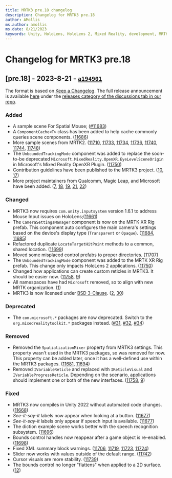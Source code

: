 ```yaml
---
title: MRTK3 pre.18 changelog
description: Changelog for MRTK3 pre.18
author: AMollis
ms.author: amollis
ms.date: 8/21/2023
keywords: Unity, HoloLens, HoloLens 2, Mixed Reality, development, MRTK, MRTK3, MRTK3 preview, MRTK3 public preview, changelog, MRTK3 changelog
---
```


# Changelog for MRTK3 pre.18

## [pre.18] - 2023-8-21 - [`a194901`](https://github.com/MixedRealityToolkit/MixedRealityToolkit-Unity/commit/a1949013355f7b3561681faf2971647ccd4c6fc4)

The format is based on [Keep a Changelog](https://keepachangelog.com/en/1.1.0/). The full release announcement is available [here](https://github.com/MixedRealityToolkit/MixedRealityToolkit-Unity/discussions/categories/releases) under the [releases category of the discussions tab in our repo](https://github.com/microsoft/MixedRealityToolkit-Unity/discussions/categories/releases).

### Added

- A sample scene For Spatial Mouse; ([#11683](https://github.com/microsoft/MixedRealityToolkit-Unity/pull/11683))
- A `ComponentCache<T>` class has been added to help cache commonly queries scene components. ([11686](https://github.com/microsoft/MixedRealityToolkit-Unity/pull/11686))
- More sample scenes from MRTK2. ([11710](https://github.com/microsoft/MixedRealityToolkit-Unity/pull/11710), [11733](https://github.com/microsoft/MixedRealityToolkit-Unity/pull/11733), [11734](https://github.com/microsoft/MixedRealityToolkit-Unity/pull/11734), [11736](https://github.com/microsoft/MixedRealityToolkit-Unity/pull/11736), [11740](https://github.com/microsoft/MixedRealityToolkit-Unity/pull/11740), [11744](https://github.com/microsoft/MixedRealityToolkit-Unity/pull/11744), [11748](https://github.com/microsoft/MixedRealityToolkit-Unity/pull/11748))
- The `UnboundedTrackingMode` component was added to replace the soon-to-be deprecated `Microsoft.MixedReality.OpenXR.EyeLevelSceneOrigin` in Microsoft's Mixed Reality OpenXR Plugin. ([11750](https://github.com/microsoft/MixedRealityToolkit-Unity/pull/11750))
- Contribution guidelines have been published to the MRTK3 project. ([10](https://github.com/MixedRealityToolkit/MixedRealityToolkit-Unity/pull/10), [17](https://github.com/MixedRealityToolkit/MixedRealityToolkit-Unity/pull/17))
- More project maintainers from Qualcomm, Magic Leap, and Microsoft have been added. ([7](https://github.com/MixedRealityToolkit/MixedRealityToolkit-Unity/pull/7), [18](https://github.com/MixedRealityToolkit/MixedRealityToolkit-Unity/pull/18), [19](https://github.com/MixedRealityToolkit/MixedRealityToolkit-Unity/pull/19), [21](https://github.com/MixedRealityToolkit/MixedRealityToolkit-Unity/pull/21), [22](https://github.com/MixedRealityToolkit/MixedRealityToolkit-Unity/pull/22))

### Changed

- MRTK3 now requires `com.unity.inputsystem` version 1.6.1 to address Mouse Input issues on HoloLens;([11661](https://github.com/microsoft/MixedRealityToolkit-Unity/pull/11661))
- The `CameraSettingsManager` component is now on the MRTK XR Rig prefab. This component auto configures the main camera's settings based on the device's display type (`Transparent` or `Opaque`). ([11684](https://github.com/microsoft/MixedRealityToolkit-Unity/pull/11684), [11685](https://github.com/microsoft/MixedRealityToolkit-Unity/pull/11685))
- Refactored duplicate `LocateTargetHitPoint` methods to a common, shared location. ([11699](https://github.com/microsoft/MixedRealityToolkit-Unity/pull/11699))
- Moved some misplaced control prefabs to proper directories. ([11707](https://github.com/microsoft/MixedRealityToolkit-Unity/pull/11707))
- The `UnboundedTrackingMode` component was added to the MRTK XR Rig prefab. This change only impacts HoloLens 2 applications. ([11750](https://github.com/microsoft/MixedRealityToolkit-Unity/pull/11750))
- Changed how applications can create custom reticles in MRTK3. It should be easier now. ([11758](https://github.com/microsoft/MixedRealityToolkit-Unity/pull/11758), [9](https://github.com/MixedRealityToolkit/MixedRealityToolkit-Unity/pull/9))
- All namespaces have had `Microsoft` removed, so to align with new MRTK organization. ([1](https://github.com/MixedRealityToolkit/MixedRealityToolkit-Unity/pull/1))
- MRTK3 is now licensed under [BSD 3-Clause](https://github.com/MixedRealityToolkit/MixedRealityToolkit-Unity/blob/main/LICENSE.md). ([2](https://github.com/MixedRealityToolkit/MixedRealityToolkit-Unity/pull/2), [30](https://github.com/MixedRealityToolkit/MixedRealityToolkit-Unity/pull/30))

### Deprecated

- The `com.microsoft.*` packages are now deprecated. Switch to the `org.mixedrealitytoolkit.*` packages instead. ([#31](https://github.com/MixedRealityToolkit/MixedRealityToolkit-Unity/pull/31), [#32](https://github.com/MixedRealityToolkit/MixedRealityToolkit-Unity/pull/32), [#34](https://github.com/MixedRealityToolkit/MixedRealityToolkit-Unity/pull/34))
  
### Removed

- Removed the `SpatializationMixer` property from MRTK3 settings. This property wasn't used in the MRTK3 packages, so was removed for now. This property can be added later, once it has a well-defined use within the MRTK3 packages. ([11681](https://github.com/microsoft/MixedRealityToolkit-Unity/pull/11681), [11694](https://github.com/microsoft/MixedRealityToolkit-Unity/pull/11694))
- Removed `IVariableReticle` and replaced with `IReticleVisual` and `IVariableProgressReticle`. Depending on the scenario, applications should implement one or both of the new interfaces. ([11758](https://github.com/microsoft/MixedRealityToolkit-Unity/pull/11758), [9](https://github.com/MixedRealityToolkit/MixedRealityToolkit-Unity/pull/9))
  
### Fixed

- MRTK3 now compiles in Unity 2022 without automated code changes. ([11668](https://github.com/microsoft/MixedRealityToolkit-Unity/pull/11668))
- *See-it-say-it* labels now appear when looking at a button. ([11677](https://github.com/microsoft/MixedRealityToolkit-Unity/pull/11677))
- *See-it-say-it* labels only appear if speech input is available. ([11677](https://github.com/microsoft/MixedRealityToolkit-Unity/pull/11677))
- The diction example scene works better with the speech recognition subsystem. ([11696](https://github.com/microsoft/MixedRealityToolkit-Unity/pull/11696))
- Bounds control handles now reappear after a game object is re-enabled. ([11698](https://github.com/microsoft/MixedRealityToolkit-Unity/pull/11698))
- Fixed XML summary block warnings. ([11706](https://github.com/microsoft/MixedRealityToolkit-Unity/pull/11706), [11719](https://github.com/microsoft/MixedRealityToolkit-Unity/pull/11719), [11723](https://github.com/microsoft/MixedRealityToolkit-Unity/pull/11723), [11724](https://github.com/microsoft/MixedRealityToolkit-Unity/pull/11724))
- Slider now works with values outside of the default range. ([11742](https://github.com/microsoft/MixedRealityToolkit-Unity/pull/11742))
- Cursor visuals are more stability. ([11739](https://github.com/microsoft/MixedRealityToolkit-Unity/pull/11739))
- The bounds control no longer "flattens" when applied to a 2D surface. ([12](https://github.com/MixedRealityToolkit/MixedRealityToolkit-Unity/pull/12))
